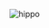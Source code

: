 ![hippo](https://github.com/RaoufAlaadin/ITI-SoftwareArchitecture/blob/main/12-RWD/Day%203/D3-Tasks/1-flowerBlog/quickLayoutDemo.gif)
